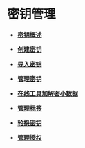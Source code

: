 # 密钥管理<a name="dew_01_0177"></a>

-   **[密钥概述](密钥概述.md)**  

-   **[创建密钥](创建密钥.md)**  

-   **[导入密钥](导入密钥.md)**  

-   **[管理密钥](管理密钥.md)**  

-   **[在线工具加解密小数据](在线工具加解密小数据.md)**  

-   **[管理标签](管理标签.md)**  

-   **[轮换密钥](轮换密钥.md)**  

-   **[管理授权](管理授权.md)**  



